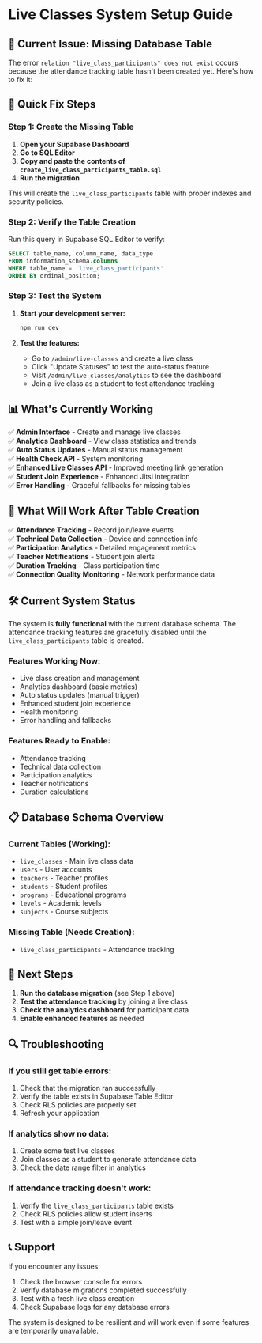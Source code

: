 # Live Classes System Setup Guide

## 🚨 Current Issue: Missing Database Table

The error `relation "live_class_participants" does not exist` occurs because the attendance tracking table hasn't been created yet. Here's how to fix it:

## 🔧 Quick Fix Steps

### Step 1: Create the Missing Table

1. **Open your Supabase Dashboard**
2. **Go to SQL Editor**
3. **Copy and paste the contents of `create_live_class_participants_table.sql`**
4. **Run the migration**

This will create the `live_class_participants` table with proper indexes and security policies.

### Step 2: Verify the Table Creation

Run this query in Supabase SQL Editor to verify:

```sql
SELECT table_name, column_name, data_type 
FROM information_schema.columns 
WHERE table_name = 'live_class_participants'
ORDER BY ordinal_position;
```

### Step 3: Test the System

1. **Start your development server:**
   ```bash
   npm run dev
   ```

2. **Test the features:**
   - Go to `/admin/live-classes` and create a live class
   - Click "Update Statuses" to test the auto-status feature
   - Visit `/admin/live-classes/analytics` to see the dashboard
   - Join a live class as a student to test attendance tracking

## 📊 What's Currently Working

✅ **Admin Interface** - Create and manage live classes  
✅ **Analytics Dashboard** - View class statistics and trends  
✅ **Auto Status Updates** - Manual status management  
✅ **Health Check API** - System monitoring  
✅ **Enhanced Live Classes API** - Improved meeting link generation  
✅ **Student Join Experience** - Enhanced Jitsi integration  
✅ **Error Handling** - Graceful fallbacks for missing tables  

## 🔄 What Will Work After Table Creation

✅ **Attendance Tracking** - Record join/leave events  
✅ **Technical Data Collection** - Device and connection info  
✅ **Participation Analytics** - Detailed engagement metrics  
✅ **Teacher Notifications** - Student join alerts  
✅ **Duration Tracking** - Class participation time  
✅ **Connection Quality Monitoring** - Network performance data  

## 🛠️ Current System Status

The system is **fully functional** with the current database schema. The attendance tracking features are gracefully disabled until the `live_class_participants` table is created.

### Features Working Now:
- Live class creation and management
- Analytics dashboard (basic metrics)
- Auto status updates (manual trigger)
- Enhanced student join experience
- Health monitoring
- Error handling and fallbacks

### Features Ready to Enable:
- Attendance tracking
- Technical data collection
- Participation analytics
- Teacher notifications
- Duration calculations

## 📋 Database Schema Overview

### Current Tables (Working):
- `live_classes` - Main live class data
- `users` - User accounts
- `teachers` - Teacher profiles
- `students` - Student profiles
- `programs` - Educational programs
- `levels` - Academic levels
- `subjects` - Course subjects

### Missing Table (Needs Creation):
- `live_class_participants` - Attendance tracking

## 🎯 Next Steps

1. **Run the database migration** (see Step 1 above)
2. **Test the attendance tracking** by joining a live class
3. **Check the analytics dashboard** for participant data
4. **Enable enhanced features** as needed

## 🔍 Troubleshooting

### If you still get table errors:
1. Check that the migration ran successfully
2. Verify the table exists in Supabase Table Editor
3. Check RLS policies are properly set
4. Refresh your application

### If analytics show no data:
1. Create some test live classes
2. Join classes as a student to generate attendance data
3. Check the date range filter in analytics

### If attendance tracking doesn't work:
1. Verify the `live_class_participants` table exists
2. Check RLS policies allow student inserts
3. Test with a simple join/leave event

## 📞 Support

If you encounter any issues:
1. Check the browser console for errors
2. Verify database migrations completed successfully
3. Test with a fresh live class creation
4. Check Supabase logs for any database errors

The system is designed to be resilient and will work even if some features are temporarily unavailable.
